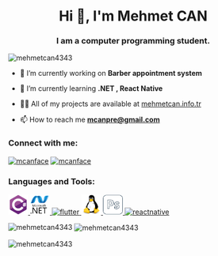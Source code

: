 <h1 align="center">Hi 👋, I'm Mehmet CAN</h1>
<h3 align="center">I am a computer programming student.</h3>

<p align="left"> <img src="https://komarev.com/ghpvc/?username=mehmetcan4343&label=Profile%20views&color=0e75b6&style=flat" alt="mehmetcan4343" /> </p>

- 🔭 I’m currently working on **Barber appointment system**

- 🌱 I’m currently learning **.NET , React Native**

- 👨‍💻 All of my projects are available at [mehmetcan.info.tr](mehmetcan.info.tr)

- 📫 How to reach me **mcanpre@gmail.com**

<h3 align="left">Connect with me:</h3>
<p align="left">
<a href="https://fb.com/mcanface" target="blank"><img align="center" src="https://raw.githubusercontent.com/rahuldkjain/github-profile-readme-generator/master/src/images/icons/Social/facebook.svg" alt="mcanface" height="30" width="40" /></a>
<a href="https://instagram.com/mcanface" target="blank"><img align="center" src="https://raw.githubusercontent.com/rahuldkjain/github-profile-readme-generator/master/src/images/icons/Social/instagram.svg" alt="mcanface" height="30" width="40" /></a>
</p>

<h3 align="left">Languages and Tools:</h3>
<p align="left"> <a href="https://www.w3schools.com/cs/" target="_blank" rel="noreferrer"> <img src="https://raw.githubusercontent.com/devicons/devicon/master/icons/csharp/csharp-original.svg" alt="csharp" width="40" height="40"/> </a> <a href="https://dotnet.microsoft.com/" target="_blank" rel="noreferrer"> <img src="https://raw.githubusercontent.com/devicons/devicon/master/icons/dot-net/dot-net-original-wordmark.svg" alt="dotnet" width="40" height="40"/> </a> <a href="https://flutter.dev" target="_blank" rel="noreferrer"> <img src="https://www.vectorlogo.zone/logos/flutterio/flutterio-icon.svg" alt="flutter" width="40" height="40"/> </a> <a href="https://www.linux.org/" target="_blank" rel="noreferrer"> <img src="https://raw.githubusercontent.com/devicons/devicon/master/icons/linux/linux-original.svg" alt="linux" width="40" height="40"/> </a> <a href="https://www.photoshop.com/en" target="_blank" rel="noreferrer"> <img src="https://raw.githubusercontent.com/devicons/devicon/master/icons/photoshop/photoshop-line.svg" alt="photoshop" width="40" height="40"/> </a> <a href="https://reactnative.dev/" target="_blank" rel="noreferrer"> <img src="https://reactnative.dev/img/header_logo.svg" alt="reactnative" width="40" height="40"/> </a> </p>

<p><img align="left" src="https://github-readme-stats.vercel.app/api/top-langs?username=mehmetcan4343&show_icons=true&theme=dark&title_color=b601f9&bg_color=ffffff&locale=en&layout=compact" alt="mehmetcan4343" /></p>

<p>&nbsp;<img align="center" src="https://github-readme-stats.vercel.app/api?username=mehmetcan4343&show_icons=true&theme=dark&title_color=b601f9&locale=en" alt="mehmetcan4343" /></p>

<p><img align="center" src="https://github-readme-streak-stats.herokuapp.com/?user=mehmetcan4343&theme=dark" alt="mehmetcan4343" /></p>
